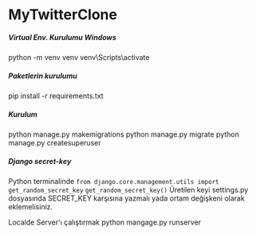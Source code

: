 # MyTwitterClone

##### Virtual Env. Kurulumu Windows
python -m venv venv
venv\Scripts\activate

##### Paketlerin kurulumu
pip install -r requirements.txt

##### Kurulum
python manage.py makemigrations
python manage.py migrate
python manage.py createsuperuser

##### Django secret-key
Python terminalinde
`from django.core.management.utils import get_random_secret_key`
`get_random_secret_key()`
Üretilen keyi settings.py dosyasında SECRET_KEY karşısına yazmalı yada ortam değişkeni olarak eklemelisiniz.

Localde Server'ı çalıştırmak
python mangage.py runserver
